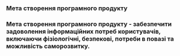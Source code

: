 ### Мета створення програмного продукту
### Мета створення програмного продукту - забезпечити задоволення інформаційних потреб користувачів, включаючи фізіологічні, безпекові, потреби в повазі та можливість саморозвитку.
